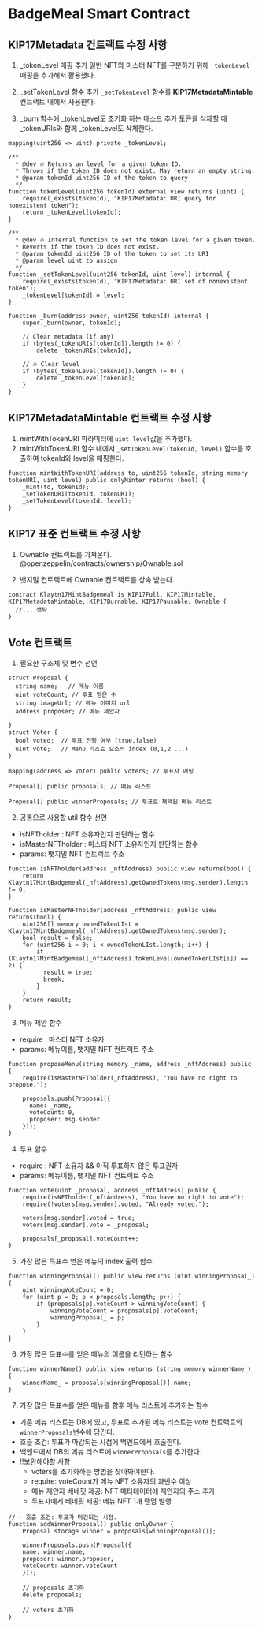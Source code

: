 # BadgeMeal Smart Contract

## KIP17Metadata 컨트랙트 수정 사항

1. _tokenLevel 매핑 추가
일반 NFT와 마스터 NFT를 구분하기 위해 `_tokenLevel` 매핑을 추가해서 활용했다.

2. _setTokenLevel 함수 추가
`_setTokenLevel` 함수를 **KIP17MetadataMintable** 컨트랙트 내에서 사용한다.

3. _burn 함수에 _tokenLevel도 초기화 하는 매소드 추가
토큰을 삭제할 때 _tokenURIs와 함께 _tokenLevel도 삭제한다.
```sol
mapping(uint256 => uint) private _tokenLevel;

/**
  * @dev 🔥 Returns an level for a given token ID.
  * Throws if the token ID does not exist. May return an empty string.
  * @param tokenId uint256 ID of the token to query
  */
function tokenLevel(uint256 tokenId) external view returns (uint) {
    require(_exists(tokenId), "KIP17Metadata: URI query for nonexistent token");
    return _tokenLevel[tokenId];
}

/**
  * @dev 🔥 Internal function to set the token level for a given token.
  * Reverts if the token ID does not exist.
  * @param tokenId uint256 ID of the token to set its URI
  * @param level uint to assign
  */
function _setTokenLevel(uint256 tokenId, uint level) internal {
    require(_exists(tokenId), "KIP17Metadata: URI set of nonexistent token");
    _tokenLevel[tokenId] = level;
}

function _burn(address owner, uint256 tokenId) internal {
    super._burn(owner, tokenId);

    // Clear metadata (if any)
    if (bytes(_tokenURIs[tokenId]).length != 0) {
        delete _tokenURIs[tokenId];
    
    // 🔥 Clear level 
    if (bytes(_tokenLevel[tokenId]).length != 0) {
        delete _tokenLevel[tokenId];
    }
}
```

## KIP17MetadataMintable 컨트랙트 수정 사항

1. mintWithTokenURI 파라미터에 `uint level`값을 추가했다.
2. mintWithTokenURI 함수 내에서 `_setTokenLevel(tokenId, level)` 함수를 호출하여 tokenId와 level을 매핑한다.

```sol
function mintWithTokenURI(address to, uint256 tokenId, string memory tokenURI, uint level) public onlyMinter returns (bool) {
    _mint(to, tokenId);
    _setTokenURI(tokenId, tokenURI);
    _setTokenLevel(tokenId, level);
}

```

## KIP17 표준 컨트랙트 수정 사항

1. Ownable 컨트랙트를 가져온다. 
@openzeppelin/contracts/ownership/Ownable.sol

2. 뱃지밀 컨트랙트에 Ownable 컨트랙트를 상속 받는다.
```sol
contract Klaytn17MintBadgemeal is KIP17Full, KIP17Mintable, KIP17MetadataMintable, KIP17Burnable, KIP17Pausable, Ownable {
  //... 생략
}
```

## Vote 컨트랙트

1. 필요한 구조체 및 변수 선언
```sol
struct Proposal {
  string name;   // 메뉴 이름
  uint voteCount; // 투표 받은 수
  string imageUrl; // 메뉴 이미지 url
  address proposer; // 메뉴 제안자

}
struct Voter {
  bool voted;  // 투표 진행 여부 (true,false)
  uint vote;   // Menu 리스트 요소의 index (0,1,2 ...)
}
  
mapping(address => Voter) public voters; // 투표자 매핑

Proposal[] public proposals; // 메뉴 리스트

Proposal[] public winnerProposals; // 투표로 채택된 메뉴 리스트
```

2. 공통으로 사용할 util 함수 선언
- isNFTholder : NFT 소유자인지 판단하는 함수
- isMasterNFTholder : 마스터 NFT 소유자인지 판단하는 함수
- params: 뱃지밀 NFT 컨트랙트 주소

```sol
function isNFTholder(address _nftAddress) public view returns(bool) {
    return Klaytn17MintBadgemeal(_nftAddress).getOwnedTokens(msg.sender).length != 0;
}

function isMasterNFTholder(address _nftAddress) public view returns(bool) {
    uint256[] memory ownedTokenLIst = Klaytn17MintBadgemeal(_nftAddress).getOwnedTokens(msg.sender);
    bool result = false;
    for (uint256 i = 0; i < ownedTokenLIst.length; i++) {
        if (Klaytn17MintBadgemeal(_nftAddress).tokenLevel(ownedTokenLIst[i]) == 2) {
          result = true;
          break;
        } 
    }
    return result;
}
```

3. 메뉴 제안 함수
- require : 마스터 NFT 소유자
- params: 메뉴이름, 뱃지밀 NFT 컨트랙트 주소

```sol
function proposeMenu(string memory _name, address _nftAddress) public {
    require(isMasterNFTholder(_nftAddress), "You have no right to propose.");

    proposals.push(Proposal({
      name: _name,
      voteCount: 0,
      proposer: msg.sender
    }));
}
```

4. 투표 함수
- require : NFT 소유자 && 아직 투표하지 않은 투표권자
- params: 메뉴이름, 뱃지밀 NFT 컨트랙트 주소

```sol
function vote(uint _proposal, address _nftAddress) public {
    require(isNFTholder(_nftAddress), "You have no right to vote");
    require(!voters[msg.sender].voted, "Already voted.");

    voters[msg.sender].voted = true;
    voters[msg.sender].vote = _proposal;

    proposals[_proposal].voteCount++;
}
```

5. 가장 많은 득표수 얻은 메뉴의 index 출력 함수
```sol
function winningProposal() public view returns (uint winningProposal_) {
    uint winningVoteCount = 0;
    for (uint p = 0; p < proposals.length; p++) {
        if (proposals[p].voteCount > winningVoteCount) {
            winningVoteCount = proposals[p].voteCount;
            winningProposal_ = p;
        }
    }
}
```

6. 가장 많은 득표수를 얻은 메뉴의 이름을 리턴하는 함수
```sol
function winnerName() public view returns (string memory winnerName_) {
    winnerName_ = proposals[winningProposal()].name;
}
```

7. 가장 많은 득표수를 얻은 메뉴를 향후 메뉴 리스트에 추가하는 함수
- 기존 메뉴 리스트는 DB에 있고, 투표로 추가된 메뉴 리스트는 vote 컨트랙트의 `winnerProposals`변수에 담긴다.
- 호츨 조건: 투표가 마감되는 시점에 백엔드에서 호출한다.
- 백엔드에서 DB의 메뉴 리스트에 `winnerProposals`를 추가한다.
- ‼️보완해야할 사항 
  - voters를 초기화하는 방법을 찾아봐야한다.
  - require: voteCount가 메뉴 NFT 소유자의 과반수 이상
  - 메뉴 제안자 베네핏 제공: NFT 메타데이터에 제안자의 주소 추가
  - 투표자에게 베네핏 제공: 메뉴 NFT 1개 랜덤 발행
```sol
// - 호출 조건: 투표가 마감되는 시점.
function addWinnerProposal() public onlyOwner {
    Proposal storage winner = proposals[winningProposal()];

    winnerProposals.push(Proposal({
    name: winner.name,
    proposer: winner.proposer,
    voteCount: winner.voteCount
    }));

    // proposals 초기화
    delete proposals;

    // voters 초기화
}
```